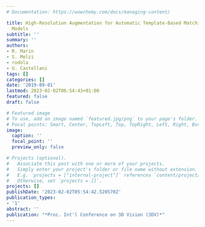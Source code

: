 ```yaml
---
# Documentation: https://wowchemy.com/docs/managing-content/

title: High-Resolution Augmentation for Automatic Template-Based Matching of Human
  Models
subtitle: ''
summary: ''
authors:
- R. Marin
- S. Melzi
- rodola
- U. Castellani
tags: []
categories: []
date: '2019-09-01'
lastmod: 2023-02-02T06:54:43+01:00
featured: false
draft: false

# Featured image
# To use, add an image named `featured.jpg/png` to your page's folder.
# Focal points: Smart, Center, TopLeft, Top, TopRight, Left, Right, BottomLeft, Bottom, BottomRight.
image:
  caption: ''
  focal_point: ''
  preview_only: false

# Projects (optional).
#   Associate this post with one or more of your projects.
#   Simply enter your project's folder or file name without extension.
#   E.g. `projects = ["internal-project"]` references `content/project/deep-learning/index.md`.
#   Otherwise, set `projects = []`.
projects: []
publishDate: '2023-02-02T05:54:42.520570Z'
publication_types:
- '1'
abstract: ''
publication: "*Proc. Int'l Conference on 3D Vision (3DV)*"
---
```

